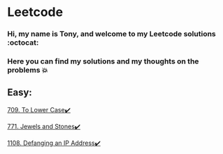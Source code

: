 # Leetcode

### Hi, my name is Tony, and welcome to my Leetcode solutions :octocat: 
### Here you can find my solutions and my thoughts on the problems :boom:

## Easy:

[709. To Lower Case:heavy_check_mark:](https://github.com/tonyli1121/Leetcode/blob/master/JavaCodes/src/easy/toLowerCase.java)

[771. Jewels and Stones:heavy_check_mark:](https://github.com/tonyli1121/Leetcode/blob/master/JavaCodes/src/easy/JewelsAndStones.java)

[1108. Defanging an IP Address:heavy_check_mark:](https://github.com/tonyli1121/Leetcode/blob/master/JavaCodes/src/easy/DefangingIPAddress.java)
